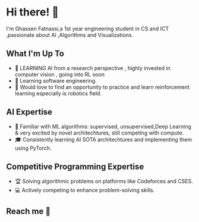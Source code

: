 # Hi there! 👋

I'm Ghassen Fatnassi,a 1st year engineering student in CS and ICT ,passionate about AI ,Algorithms and Visualizations.

## What I'm Up To

- 🔭 LEARNING AI from a research perspective , highly invested in computer vision , going into RL soon
- 🔭 Learning software engineering.
- 🌟 Would love to find an opportunity to practice and learn reinforcement learning especially is robotics field.


## AI Expertise

- 🤖 Familiar with ML algorithms: supervised, unsupervised,Deep Learning & very excited by novel architechtures, still competing with compute.
- 🎓 Consistently learning AI SOTA architechtures and implementing them using PyTorch.

## Competitive Programming Expertise

- 🏆 Solving algorithmic problems on platforms like Codeforces and CSES.
- 💻 Actively competing to enhance problem-solving skills.


## Reach me 👋


